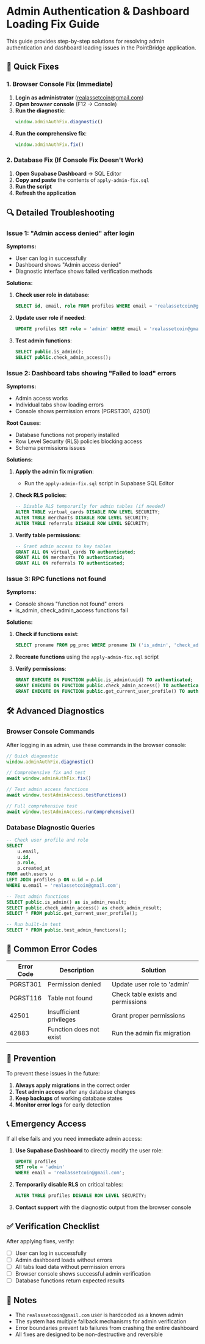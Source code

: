 # Admin Authentication & Dashboard Loading Fix Guide

This guide provides step-by-step solutions for resolving admin authentication and dashboard loading issues in the PointBridge application.

## 🚨 Quick Fixes

### 1. Browser Console Fix (Immediate)

1. **Login as administrator** (realassetcoin@gmail.com)
2. **Open browser console** (F12 → Console)
3. **Run the diagnostic**:
   ```javascript
   window.adminAuthFix.diagnostic()
   ```
4. **Run the comprehensive fix**:
   ```javascript
   window.adminAuthFix.fix()
   ```

### 2. Database Fix (If Console Fix Doesn't Work)

1. **Open Supabase Dashboard** → SQL Editor
2. **Copy and paste** the contents of `apply-admin-fix.sql`
3. **Run the script**
4. **Refresh the application**

## 🔍 Detailed Troubleshooting

### Issue 1: "Admin access denied" after login

**Symptoms:**
- User can log in successfully
- Dashboard shows "Admin access denied"
- Diagnostic interface shows failed verification methods

**Solutions:**

1. **Check user role in database**:
   ```sql
   SELECT id, email, role FROM profiles WHERE email = 'realassetcoin@gmail.com';
   ```

2. **Update user role if needed**:
   ```sql
   UPDATE profiles SET role = 'admin' WHERE email = 'realassetcoin@gmail.com';
   ```

3. **Test admin functions**:
   ```sql
   SELECT public.is_admin();
   SELECT public.check_admin_access();
   ```

### Issue 2: Dashboard tabs showing "Failed to load" errors

**Symptoms:**
- Admin access works
- Individual tabs show loading errors
- Console shows permission errors (PGRST301, 42501)

**Root Causes:**
- Database functions not properly installed
- Row Level Security (RLS) policies blocking access
- Schema permissions issues

**Solutions:**

1. **Apply the admin fix migration**:
   - Run the `apply-admin-fix.sql` script in Supabase SQL Editor

2. **Check RLS policies**:
   ```sql
   -- Disable RLS temporarily for admin tables (if needed)
   ALTER TABLE virtual_cards DISABLE ROW LEVEL SECURITY;
   ALTER TABLE merchants DISABLE ROW LEVEL SECURITY;
   ALTER TABLE referrals DISABLE ROW LEVEL SECURITY;
   ```

3. **Verify table permissions**:
   ```sql
   -- Grant admin access to key tables
   GRANT ALL ON virtual_cards TO authenticated;
   GRANT ALL ON merchants TO authenticated;
   GRANT ALL ON referrals TO authenticated;
   ```

### Issue 3: RPC functions not found

**Symptoms:**
- Console shows "function not found" errors
- is_admin, check_admin_access functions fail

**Solutions:**

1. **Check if functions exist**:
   ```sql
   SELECT proname FROM pg_proc WHERE proname IN ('is_admin', 'check_admin_access', 'get_current_user_profile');
   ```

2. **Recreate functions** using the `apply-admin-fix.sql` script

3. **Verify permissions**:
   ```sql
   GRANT EXECUTE ON FUNCTION public.is_admin(uuid) TO authenticated;
   GRANT EXECUTE ON FUNCTION public.check_admin_access() TO authenticated;
   GRANT EXECUTE ON FUNCTION public.get_current_user_profile() TO authenticated;
   ```

## 🛠️ Advanced Diagnostics

### Browser Console Commands

After logging in as admin, use these commands in the browser console:

```javascript
// Quick diagnostic
window.adminAuthFix.diagnostic()

// Comprehensive fix and test
await window.adminAuthFix.fix()

// Test admin access functions
await window.testAdminAccess.testFunctions()

// Full comprehensive test
await window.testAdminAccess.runComprehensive()
```

### Database Diagnostic Queries

```sql
-- Check user profile and role
SELECT 
    u.email,
    u.id,
    p.role,
    p.created_at
FROM auth.users u
LEFT JOIN profiles p ON u.id = p.id
WHERE u.email = 'realassetcoin@gmail.com';

-- Test admin functions
SELECT public.is_admin() as is_admin_result;
SELECT public.check_admin_access() as check_admin_result;
SELECT * FROM public.get_current_user_profile();

-- Run built-in test
SELECT * FROM public.test_admin_functions();
```

## 🔧 Common Error Codes

| Error Code | Description | Solution |
|------------|-------------|----------|
| PGRST301 | Permission denied | Update user role to 'admin' |
| PGRST116 | Table not found | Check table exists and permissions |
| 42501 | Insufficient privileges | Grant proper permissions |
| 42883 | Function does not exist | Run the admin fix migration |

## 🚀 Prevention

To prevent these issues in the future:

1. **Always apply migrations** in the correct order
2. **Test admin access** after any database changes
3. **Keep backups** of working database states
4. **Monitor error logs** for early detection

## 📞 Emergency Access

If all else fails and you need immediate admin access:

1. **Use Supabase Dashboard** to directly modify the user role:
   ```sql
   UPDATE profiles 
   SET role = 'admin' 
   WHERE email = 'realassetcoin@gmail.com';
   ```

2. **Temporarily disable RLS** on critical tables:
   ```sql
   ALTER TABLE profiles DISABLE ROW LEVEL SECURITY;
   ```

3. **Contact support** with the diagnostic output from the browser console

## ✅ Verification Checklist

After applying fixes, verify:

- [ ] User can log in successfully
- [ ] Admin dashboard loads without errors
- [ ] All tabs load data without permission errors
- [ ] Browser console shows successful admin verification
- [ ] Database functions return expected results

## 📝 Notes

- The `realassetcoin@gmail.com` user is hardcoded as a known admin
- The system has multiple fallback mechanisms for admin verification
- Error boundaries prevent tab failures from crashing the entire dashboard
- All fixes are designed to be non-destructive and reversible
